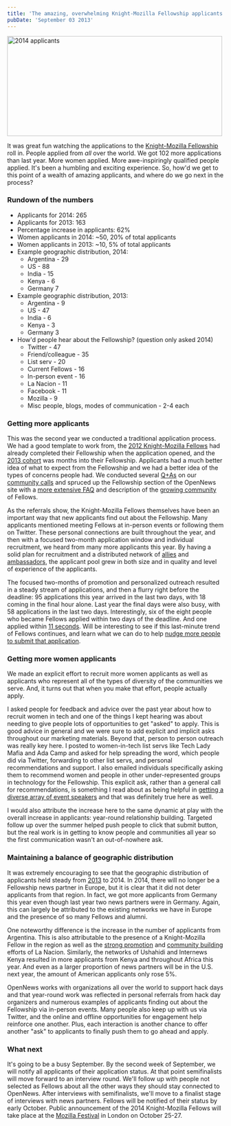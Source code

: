 ```yaml
---
title: 'The amazing, overwhelming Knight-Mozilla Fellowship applicants'
pubDate: 'September 03 2013'
---
```


<p><a href="https://www.google.com/fusiontables/DataSource?docid=1KWJso15RZZSN3wpJWrXlQGMh3DvBqAFlSXybu_8"><img alt="2014 applicants" src="/files/2014-map.jpg" style="width: 500px; height: 232px;" /></a></p>
<p>It was great fun watching the applications to the <a href="http://mozillaopennews.org/fellowships/">Knight-Mozilla Fellowship</a> roll in. People applied from <em>all</em> over the world. We got 102 more applications than last year. More women applied. More awe-inspiringly qualified people applied. It&#39;s been a humbling and exciting experience. So, how&#39;d we get to this point of a wealth of amazing applicants, and where do we go next in the process?</p>
<!--break-->
<h3>
Rundown of the numbers</h3>
<ul>
<li>
Applicants for 2014: 265</li>
<li>
Applicants for 2013: 163</li>
<li>
Percentage increase in applicants: 62%</li>
<li>
Women applicants in 2014: ~50, 20% of total applicants</li>
<li>
Women applicants in 2013: ~10, 5% of total applicants</li>
<li>
Example geographic distribution, 2014:
<ul>
<li>
Argentina - 29</li>
<li>
US - 88</li>
<li>
India - 15</li>
<li>
Kenya - 6</li>
<li>
Germany 7</li>
</ul>
</li>
<li>
Example geographic distribution, 2013:
<ul>
<li>
Argentina - 9</li>
<li>
US - 47</li>
<li>
India - 6</li>
<li>
Kenya - 3</li>
<li>
Germany 3</li>
</ul>
</li>
<li>
How&#39;d people hear about the Fellowship? (question only asked 2014)
<ul>
<li>
Twitter - 47</li>
<li>
Friend/colleague - 35</li>
<li>
List serv - 20</li>
<li>
Current Fellows - 16</li>
<li>
In-person event - 16</li>
<li>
La Nacion - 11</li>
<li>
Facebook - 11</li>
<li>
Mozilla - 9</li>
<li>
Misc people, blogs, modes of communication - 2-4 each</li>
</ul>
</li>
</ul>
<h3>
Getting more applicants</h3>
<p>This was the second year we conducted a traditional application process. We had a good template to work from, the <a href="http://mozillaopennews.org/fellowships/2011meet.html">2012 Knight-Mozilla Fellows</a> had already completed their Fellowship when the application opened, and the <a href="http://mozillaopennews.org/fellowships/2013meet.html">2013 cohort</a> was months into their Fellowship. Applicants had a much better idea of what to expect from the Fellowship and we had a better idea of the types of concerns people had. We conducted several <a href="https://etherpad.mozilla.org/opennews-calls-June26">Q+As</a> on our <a href="https://wiki.mozilla.org/OpenNews/Calls">community calls</a> and spruced up the Fellowship section of the OpenNews site with a <a href="http://mozillaopennews.org/fellowships/faq.html">more extensive FAQ</a> and description of the <a href="http://mozillaopennews.org/fellowships/community.html">growing community</a> of Fellows.</p>
<p>As the referrals show, the Knight-Mozilla Fellows themselves have been an important way that new applicants find out about the Fellowship. Many applicants mentioned meeting Fellows at in-person events or following them on Twitter. These personal connections are built throughout the year, and then with a focused two-month application window and individual recruitment, we heard from many more applicants this year. By having a solid plan for recruitment and a distributed network of <a href="http://dansinker.com/post/55903929153/opennews-why-develop-in-the-newsroom-part-2">allies</a> and <a href="http://dansinker.com/post/57449914079/opennews-knight-mozilla-fellowships-what-do-you">ambassadors</a>, the applicant pool grew in both size and in quality and level of experience of the applicants.</p>
<p>The focused two-months of promotion and personalized outreach resulted in a steady stream of applications, and then a flurry right before the deadline: 95 applications this year arrived in the last two days, with 18 coming in the final hour alone. Last year the final days were also busy, with 58 applications in the last two days. Interestingly, six of the eight people who became Fellows applied within two days of the deadline. And one applied within <a href="http://dansinker.com/post/58453658718/opennews-eleven-seconds">11 seconds</a>. Will be interesting to see if this last-minute trend of Fellows continues, and learn what we can do to help <a href="http://veltman.tumblr.com/post/56132893301/code-the-newsroom-and-self-doubt">nudge more people to submit that application</a>.</p>
<h3>
Getting more women applicants</h3>
<p>We made an explicit effort to recruit more women applicants as well as applicants who represent all of the types of diversity of the communities we serve. And, it turns out that when you make that effort, people actually apply.</p>
<p>I asked people for feedback and advice over the past year about how to recruit women in tech and one of the things I kept hearing was about needing to give people lots of opportunities to get &quot;asked&quot; to apply. This is good advice in general and we were sure to add explicit and implicit asks throughout our marketing materials. Beyond that, person to person outreach was really key here. I posted to women-in-tech list servs like Tech Lady Mafia and Ada Camp and asked for help spreading the word, which people did via Twitter, forwarding to other list servs, and personal recommendations and support. I also emailed individuals specifically asking them to recommend women and people in other under-represented groups in technology for the Fellowship. This explicit ask, rather than a general call for recommendations, is something I read about as being helpful in <a href="http://www.startuplessonslearned.com/2012/11/solving-pipeline-problem.html">getting a diverse array of event speakers</a> and that was definitely true here as well.</p>
<p>I would also attribute the increase here to the same dynamic at play with the overall increase in applicants: year-round relationship building. Targeted follow up over the summer helped push people to click that submit button, but the real work is in getting to know people and communities all year so the first communication wasn&#39;t an out-of-nowhere ask.</p>
<h3>
Maintaining a balance of geographic distribution</h3>
<p>It was extremely encouraging to see that the geographic distribution of applicants held steady from <a href="http://dl.dropboxusercontent.com/u/6682410/applicants.png">2013</a> to 2014. In 2014, there will no longer be a Fellowship news partner in Europe, but it is clear that it did not deter applicants from that region. In fact, we got more applicants from Germany this year even though last year two news partners were in Germany. Again, this can largely be attributed to the existing networks we have in Europe and the presence of so many Fellows and alumni.</p>
<p>One noteworthy difference is the increase in the number of applicants from Argentina. This is also attributable to the presence of a Knight-Mozilla Fellow in the region as well as the <a href="http://blogs.lanacion.com.ar/data/argentina/beca-knightmozilla-opennews-2014-para-hackers-civicos/">strong promotion</a> and <a href="http://www.lanacion.com.ar/1616495-buenos-aires-sede-del-encuentro-de-periodistas-y-hackers-mas-grande-del-mundo">community building</a> efforts of La Nacion. Similarly, the networks of Ushahidi and Internews Kenya resulted in more applicants from Kenya and throughout Africa this year. And even as a larger proportion of news partners will be in the U.S. next year, the amount of American applicants only rose 5%.</p>
<p>OpenNews works with organizations all over the world to support hack days and that year-round work was reflected in personal referrals from hack day organizers and numerous examples of applicants finding out about the Fellowship via in-person events. Many people also keep up with us via Twitter, and the online and offline opportunities for engagement help reinforce one another. Plus, each interaction is another chance to offer another &quot;ask&quot; to applicants to finally push them to go ahead and apply.</p>
<h3>
What next</h3>
<p>It&#39;s going to be a busy September. By the second week of September, we will notify all applicants of their application status. At that point semifinalists will move forward to an interview round. We&#39;ll follow up with people not selected as Fellows about all the other ways they should stay connected to OpenNews. After interviews with semifinalists, we&#39;ll move to a finalist stage of interviews with news partners. Fellows will be notified of their status by early October. Public announcement of the 2014 Knight-Mozilla Fellows will take place at the <a href="http://mozillafestival.org/">Mozilla Festival</a> in London on October 25-27.</p>


